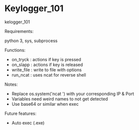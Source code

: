 # Keylogger_101

kelogger_101

Requirements:

python 3, sys, subprocess

Functions:

* on_tryck : actions if key is pressed
* on_slapp : actions if key is released
* write_file : write to file with options
* run_ncat : uses ncat for reverse shell

Notes:

* Replace os.system('ncat <command>') with your corresponding IP & Port
* Variables need weird names to not get detected
* Use base64 or similar when exec

Future features:

* Auto exec (.exe)


